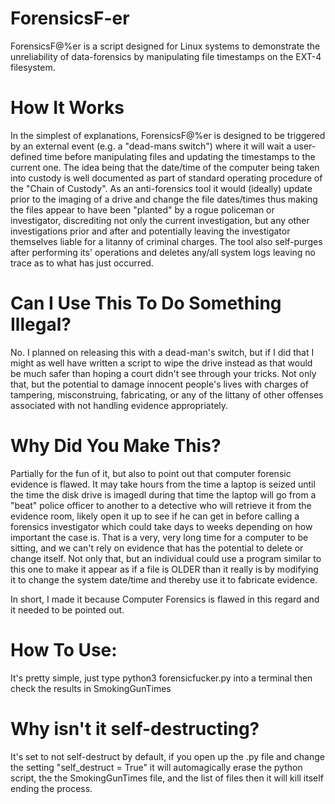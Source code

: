 # ForensicsF-er
ForensicsF@%er is a script designed for Linux systems to demonstrate the unreliability of data-forensics by manipulating file timestamps on the EXT-4 filesystem.

# How It Works
In the simplest of explanations, ForensicsF@%er is designed to be triggered by an external event (e.g. a "dead-mans switch") where it will wait a user-defined time before manipulating files and updating the timestamps to the current one. The idea being that the date/time of the computer being taken into custody is well documented as part of standard operating procedure of the "Chain of Custody". As an anti-forensics tool it would (ideally) update prior to the imaging of a drive and change the file dates/times thus making the files appear to have been "planted" by a rogue policeman or investigator, discrediting not only the current investigation, but any other investigations prior and after and potentially leaving the investigator themselves liable for a litanny of criminal charges. The tool also self-purges after performing its' operations and deletes any/all system logs leaving no trace as to what has just occurred.

# Can I Use This To Do Something Illegal?
No. I planned on releasing this with a dead-man's switch, but if I did that I might as well have written a script to wipe the drive instead as that would be much safer than hoping a court didn't see through your tricks. Not only that, but the potential to damage innocent people's lives with charges of tampering, misconstruing, fabricating, or any of the littany of other offenses associated with not handling evidence appropriately.

# Why Did You Make This?
Partially for the fun of it, but also to point out that computer forensic evidence is flawed. It may take hours from the time a laptop is seized until the time the disk drive is imagedl during that time the laptop will go from a "beat" police officer to another to a detective who will retrieve it from the evidence room, likely open it up to see if he can get in before calling a forensics investigator which could take days to weeks depending on how important the case is. That is a very, very long time for a computer to be sitting, and we can't rely on evidence that has the potential to delete or change itself. Not only that, but an individual could use a program similar to this one to make it appear as if a file is OLDER than it really is by modifying it to change the system date/time and thereby use it to fabricate evidence.

In short, I made it because Computer Forensics is flawed in this regard and it needed to be pointed out.

# How To Use:
It's pretty simple, just type
    python3 forensicfucker.py
into a terminal then check the results in SmokingGunTimes

# Why isn't it self-destructing?
It's set to not self-destruct by default, if you open up the .py file and change the setting "self_destruct = True" it will automagically erase the python script, the the SmokingGunTimes file, and the list of files then it will kill itself ending the process. 
